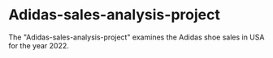 # Adidas-sales-analysis-project
The "Adidas-sales-analysis-project" examines the Adidas shoe sales in USA for the year 2022.
